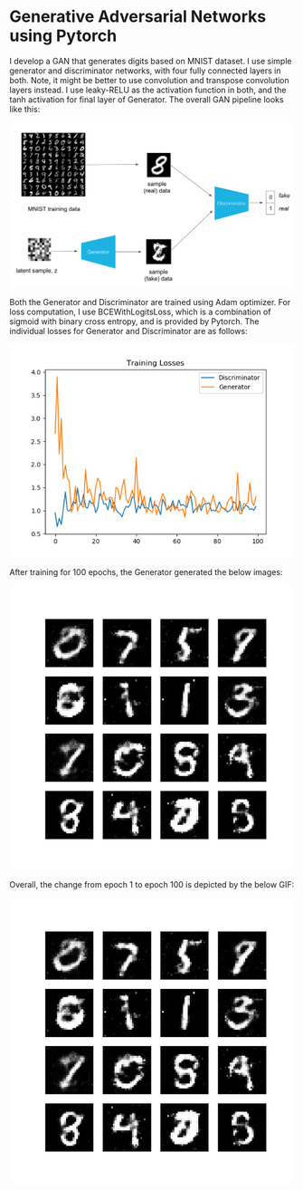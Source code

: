 # Generative Adversarial Networks using Pytorch
I develop a GAN that generates digits based on MNIST dataset. I use simple generator and discriminator networks, with four fully connected layers in both. Note, it might be better to use convolution and transpose convolution layers instead. I use leaky-RELU as the activation function in both, and the tanh activation for final layer of Generator. The overall GAN pipeline looks like this:

![GAN Pipeline](results/gan_pipeline.png)

Both the Generator and Discriminator are trained using Adam optimizer. For loss computation, I use BCEWithLogitsLoss, which is a combination of sigmoid with binary cross entropy, and is provided by Pytorch. The individual losses for Generator and Discriminator are as follows:

![Loss Comparison](results/loss.png)

After training for 100 epochs, the Generator generated the below images:

![Generated Image](results/image_at_epoch_0099.png)

Overall, the change from epoch 1 to epoch 100 is depicted by the below GIF:

![Evolution of Images](results/gan_pytorch.gif)

